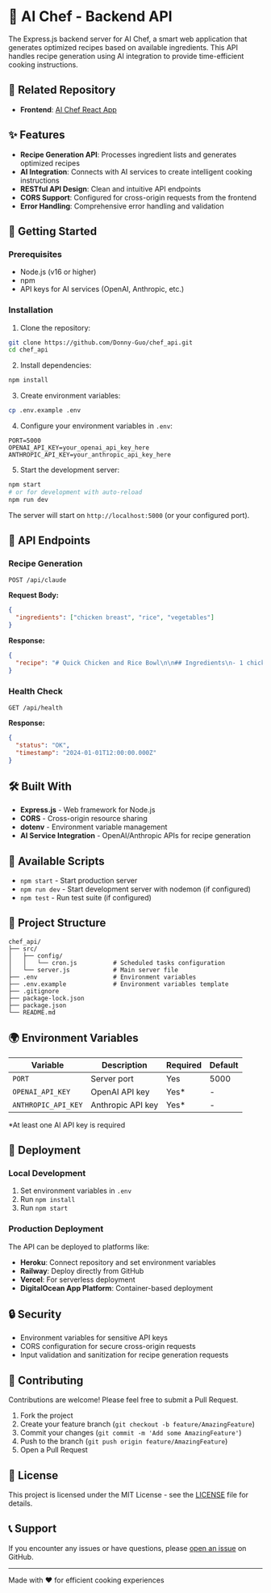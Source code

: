 # 🍳 AI Chef - Backend API

The Express.js backend server for AI Chef, a smart web application that generates optimized recipes based on available ingredients. This API handles recipe generation using AI integration to provide time-efficient cooking instructions.

## 🔗 Related Repository

- **Frontend**: [AI Chef React App](https://github.com/Donny-Guo/AI_Chef)

## ✨ Features

- **Recipe Generation API**: Processes ingredient lists and generates optimized recipes
- **AI Integration**: Connects with AI services to create intelligent cooking instructions
- **RESTful API Design**: Clean and intuitive API endpoints
- **CORS Support**: Configured for cross-origin requests from the frontend
- **Error Handling**: Comprehensive error handling and validation

## 🚀 Getting Started

### Prerequisites

- Node.js (v16 or higher)
- npm
- API keys for AI services (OpenAI, Anthropic, etc.)

### Installation

1. Clone the repository:
```bash
git clone https://github.com/Donny-Guo/chef_api.git
cd chef_api
```

2. Install dependencies:
```bash
npm install
```

3. Create environment variables:
```bash
cp .env.example .env
```

4. Configure your environment variables in `.env`:
```env
PORT=5000
OPENAI_API_KEY=your_openai_api_key_here
ANTHROPIC_API_KEY=your_anthropic_api_key_here
```

5. Start the development server:
```bash
npm start
# or for development with auto-reload
npm run dev
```

The server will start on `http://localhost:5000` (or your configured port).

## 📡 API Endpoints

### Recipe Generation

```http
POST /api/claude
```

**Request Body:**
```json
{
  "ingredients": ["chicken breast", "rice", "vegetables"]
}
```

**Response:**
```json
{
  "recipe": "# Quick Chicken and Rice Bowl\n\n## Ingredients\n- 1 chicken breast\n- 1 cup rice\n- Mixed vegetables\n\n## Instructions\n1. Cook rice according to package directions..."
}
```

### Health Check

```http
GET /api/health
```

**Response:**
```json
{
  "status": "OK",
  "timestamp": "2024-01-01T12:00:00.000Z"
}
```

## 🛠️ Built With

- **Express.js** - Web framework for Node.js
- **CORS** - Cross-origin resource sharing
- **dotenv** - Environment variable management
- **AI Service Integration** - OpenAI/Anthropic APIs for recipe generation

## 🔧 Available Scripts

- `npm start` - Start production server
- `npm run dev` - Start development server with nodemon (if configured)
- `npm test` - Run test suite (if configured)

## 📁 Project Structure

```
chef_api/
├── src/
│   ├── config/
│   │   └── cron.js          # Scheduled tasks configuration
│   └── server.js            # Main server file
├── .env                     # Environment variables
├── .env.example             # Environment variables template
├── .gitignore
├── package-lock.json
├── package.json
└── README.md
```

## 🌍 Environment Variables

| Variable            | Description       | Required | Default |
| ------------------- | ----------------- | -------- | ------- |
| `PORT`              | Server port       | Yes      | 5000    |
| `OPENAI_API_KEY`    | OpenAI API key    | Yes*     | -       |
| `ANTHROPIC_API_KEY` | Anthropic API key | Yes*     | -       |

*At least one AI API key is required

## 🚀 Deployment

### Local Development
1. Set environment variables in `.env`
2. Run `npm install`
3. Run `npm start`

### Production Deployment
The API can be deployed to platforms like:
- **Heroku**: Connect repository and set environment variables
- **Railway**: Deploy directly from GitHub
- **Vercel**: For serverless deployment
- **DigitalOcean App Platform**: Container-based deployment

## 🔒 Security

- Environment variables for sensitive API keys
- CORS configuration for secure cross-origin requests
- Input validation and sanitization for recipe generation requests

## 🤝 Contributing

Contributions are welcome! Please feel free to submit a Pull Request.

1. Fork the project
2. Create your feature branch (`git checkout -b feature/AmazingFeature`)
3. Commit your changes (`git commit -m 'Add some AmazingFeature'`)
4. Push to the branch (`git push origin feature/AmazingFeature`)
5. Open a Pull Request

## 📄 License

This project is licensed under the MIT License - see the [LICENSE](LICENSE) file for details.

## 📞 Support

If you encounter any issues or have questions, please [open an issue](https://github.com/Donny-Guo/chef_api/issues) on GitHub.

---

Made with ❤️ for efficient cooking experiences